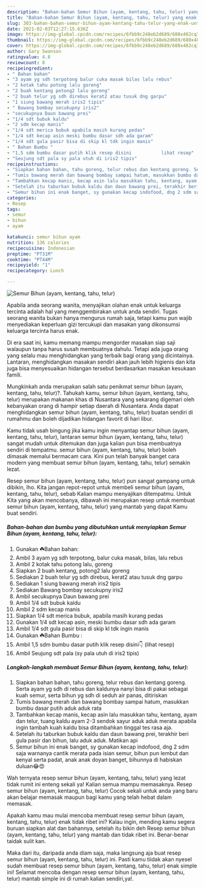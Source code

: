 ```yaml
---
description: "Bahan-bahan Semur Bihun (ayam, kentang, tahu, telur) yang enak Untuk Jualan"
title: "Bahan-bahan Semur Bihun (ayam, kentang, tahu, telur) yang enak Untuk Jualan"
slug: 303-bahan-bahan-semur-bihun-ayam-kentang-tahu-telur-yang-enak-untuk-jualan
date: 2021-02-03T12:27:15.636Z
image: https://img-global.cpcdn.com/recipes/6fbb9c248eb2d689/680x482cq70/semur-bihun-ayam-kentang-tahu-telur-foto-resep-utama.jpg
thumbnail: https://img-global.cpcdn.com/recipes/6fbb9c248eb2d689/680x482cq70/semur-bihun-ayam-kentang-tahu-telur-foto-resep-utama.jpg
cover: https://img-global.cpcdn.com/recipes/6fbb9c248eb2d689/680x482cq70/semur-bihun-ayam-kentang-tahu-telur-foto-resep-utama.jpg
author: Gary Swanson
ratingvalue: 4.8
reviewcount: 8
recipeingredient:
- " Bahan bahan"
- "3 ayam yg sdh terpotong balur cuka masak bilas lalu rebus"
- "2 kotak tahu potong lalu goreng"
- "2 buah kentang potong2 lalu goreng"
- "2 buah telur yg sdh direbus kerat2 atau tusuk dng garpu"
- "1 siung bawang merah iris2 tipis"
- " Bawang bombay secukupny iris2"
- "secukupnya Daun bawang prei"
- "1/4 sdt bubuk kaldu"
- "2 sdm kecap manis"
- "1/4 sdt merica bubuk apabila masih kurang pedas"
- "1/4 sdt kecap asin meski bumbu dasar sdh ada garam"
- "1/4 sdt gula pasir bisa di skip kl tdk ingin manis"
- " Bahan Bumbu "
- "1,5 sdm bumbu dasar putih klik resep disini           lihat resep"
- "Seujung sdt pala sy pala utuh di iris2 tipis"
recipeinstructions:
- "Siapkan bahan bahan, tahu goreng, telur rebus dan kentang goreng. Serta ayam yg sdh di rebus dan kaldunya nanyi bisa di pakai sebagai kuah semur, serta bihun yg sdh di seduh air panas, ditiriskan"
- "Tumis bawang merah dan bawang bombay sampai hatum, masukkan bumbu dasar putih aduk aduk rata"
- "Tambahkan kecap manis, kecap asin lalu masukkan tahu, kentang, ayam dan telur, tuang kaldu ayam 2-3 sendok sayur aduk aduk merata apabila ingin tambah kuah kaldu bisa ditambahkan tinggal tes rasa aja."
- "Setelah itu taburkan bubuk kaldu dan daun bawang prei, terakhir beri gula pasir dan bihun, lalu aduk aduk. Matikan api"
- "Semur bihun ini enak banget, sy gunakan kecap indofood, dng 2 sdm saja warnanya cantik merata pada isian semur, bihun pun lembut dan kenyal serta padat, anak anak doyan banget, bihunnya di habiskan duluan😂😍"
categories:
- Resep
tags:
- semur
- bihun
- ayam

katakunci: semur bihun ayam 
nutrition: 136 calories
recipecuisine: Indonesian
preptime: "PT31M"
cooktime: "PT44M"
recipeyield: "1"
recipecategory: Lunch

---
```



![Semur Bihun (ayam, kentang, tahu, telur)](https://img-global.cpcdn.com/recipes/6fbb9c248eb2d689/680x482cq70/semur-bihun-ayam-kentang-tahu-telur-foto-resep-utama.jpg)

Apabila anda seorang wanita, menyajikan olahan enak untuk keluarga tercinta adalah hal yang menggembirakan untuk anda sendiri. Tugas seorang  wanita bukan hanya mengurus rumah saja, tetapi kamu pun wajib menyediakan keperluan gizi tercukupi dan masakan yang dikonsumsi keluarga tercinta harus enak.

Di era  saat ini, kamu memang mampu mengorder masakan siap saji walaupun tanpa harus susah membuatnya dahulu. Tetapi ada juga orang yang selalu mau menghidangkan yang terbaik bagi orang yang dicintainya. Lantaran, menghidangkan masakan sendiri akan jauh lebih higienis dan kita juga bisa menyesuaikan hidangan tersebut berdasarkan masakan kesukaan famili. 



Mungkinkah anda merupakan salah satu penikmat semur bihun (ayam, kentang, tahu, telur)?. Tahukah kamu, semur bihun (ayam, kentang, tahu, telur) merupakan makanan khas di Nusantara yang sekarang digemari oleh kebanyakan orang di hampir setiap daerah di Nusantara. Anda dapat menghidangkan semur bihun (ayam, kentang, tahu, telur) buatan sendiri di rumahmu dan boleh dijadikan hidangan favorit di hari libur.

Kamu tidak usah bingung jika kamu ingin menyantap semur bihun (ayam, kentang, tahu, telur), lantaran semur bihun (ayam, kentang, tahu, telur) sangat mudah untuk ditemukan dan juga kalian pun bisa membuatnya sendiri di tempatmu. semur bihun (ayam, kentang, tahu, telur) boleh dimasak memalui bermacam cara. Kini pun telah banyak banget cara modern yang membuat semur bihun (ayam, kentang, tahu, telur) semakin lezat.

Resep semur bihun (ayam, kentang, tahu, telur) pun sangat gampang untuk dibikin, lho. Kita jangan repot-repot untuk membeli semur bihun (ayam, kentang, tahu, telur), sebab Kalian mampu menyajikan ditempatmu. Untuk Kita yang akan mencobanya, dibawah ini merupakan resep untuk membuat semur bihun (ayam, kentang, tahu, telur) yang mantab yang dapat Kamu buat sendiri.

<!--inarticleads1-->

##### Bahan-bahan dan bumbu yang dibutuhkan untuk menyiapkan Semur Bihun (ayam, kentang, tahu, telur):

1. Gunakan  ☘️Bahan bahan:
1. Ambil 3 ayam yg sdh terpotong, balur cuka masak, bilas, lalu rebus
1. Ambil 2 kotak tahu potong lalu, goreng
1. Siapkan 2 buah kentang, potong2 lalu goreng
1. Sediakan 2 buah telur yg sdh direbus, kerat2 atau tusuk dng garpu
1. Sediakan 1 siung bawang merah iris2 tipis
1. Sediakan  Bawang bombay secukupny iris2
1. Ambil secukupnya Daun bawang prei
1. Ambil 1/4 sdt bubuk kaldu
1. Ambil 2 sdm kecap manis
1. Siapkan 1/4 sdt merica bubuk, apabila masih kurang pedas
1. Gunakan 1/4 sdt kecap asin, meski bumbu dasar sdh ada garam
1. Ambil 1/4 sdt gula pasir bisa di skip kl tdk ingin manis
1. Gunakan  ☘️Bahan Bumbu :
1. Ambil 1,5 sdm bumbu dasar putih klik resep disini👇           (lihat resep)
1. Ambil Seujung sdt pala (sy pala utuh di iris2 tipis)




<!--inarticleads2-->

##### Langkah-langkah membuat Semur Bihun (ayam, kentang, tahu, telur):

1. Siapkan bahan bahan, tahu goreng, telur rebus dan kentang goreng. Serta ayam yg sdh di rebus dan kaldunya nanyi bisa di pakai sebagai kuah semur, serta bihun yg sdh di seduh air panas, ditiriskan
1. Tumis bawang merah dan bawang bombay sampai hatum, masukkan bumbu dasar putih aduk aduk rata
1. Tambahkan kecap manis, kecap asin lalu masukkan tahu, kentang, ayam dan telur, tuang kaldu ayam 2-3 sendok sayur aduk aduk merata apabila ingin tambah kuah kaldu bisa ditambahkan tinggal tes rasa aja.
1. Setelah itu taburkan bubuk kaldu dan daun bawang prei, terakhir beri gula pasir dan bihun, lalu aduk aduk. Matikan api
1. Semur bihun ini enak banget, sy gunakan kecap indofood, dng 2 sdm saja warnanya cantik merata pada isian semur, bihun pun lembut dan kenyal serta padat, anak anak doyan banget, bihunnya di habiskan duluan😂😍




Wah ternyata resep semur bihun (ayam, kentang, tahu, telur) yang lezat tidak rumit ini enteng sekali ya! Kalian semua mampu memasaknya. Resep semur bihun (ayam, kentang, tahu, telur) Cocok sekali untuk anda yang baru akan belajar memasak maupun bagi kamu yang telah hebat dalam memasak.

Apakah kamu mau mulai mencoba membuat resep semur bihun (ayam, kentang, tahu, telur) enak tidak ribet ini? Kalau ingin, mending kamu segera buruan siapkan alat dan bahannya, setelah itu bikin deh Resep semur bihun (ayam, kentang, tahu, telur) yang mantab dan tidak ribet ini. Benar-benar taidak sulit kan. 

Maka dari itu, daripada anda diam saja, maka langsung aja buat resep semur bihun (ayam, kentang, tahu, telur) ini. Pasti kamu tiidak akan nyesel sudah membuat resep semur bihun (ayam, kentang, tahu, telur) enak simple ini! Selamat mencoba dengan resep semur bihun (ayam, kentang, tahu, telur) mantab simple ini di rumah kalian sendiri,ya!.

